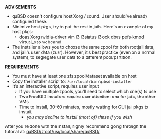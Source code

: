 
**ADVISEMENTS**   
- quBSD doesn't configure host Xorg / sound. User should've already configured these. 
- Minimize host pkgs, try to put the rest in jails. Here's an example of my host pkgs:
   - doas Xorg nvidia-driver vim i3 i3status i3lock dbus pefs-kmod virtual_oss webcamd    
- The installer allows you to choose the same zpool for both rootjail data, and jail's user data (zusr). However, it's best practice (even on a normal system), to segregate user data to a different pool/partition.

**REQUIREMENTS**
- You must have at least one zfs zpool/dataset available on host
- Copy the installer script to:  `/usr/local/bin/qubsd-installer`  
- It's an interactive script, requires user input 
   - If you have multiple zpools, you'll need to select which one(s) to use
   - Two FreeBSD installers require user attention:  one for jails, the other VMs 
   - Time to install, 30-60 minutes, mostly waiting for GUI jail pkgs to install. 
      - *you may decline to install (most of) these if you wish*

After you're done with the install, highly recommend going through the tutorial at:
[quBSD/zroot/usr/local/share/quBSD/](https://github.com/BawdyAnarchist/quBSD/tree/master/zroot/usr/local/share/quBSD)
